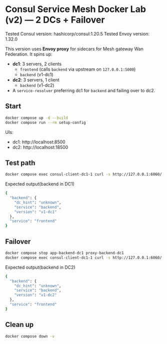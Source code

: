# Consul Service Mesh Docker Lab (v2) — 2 DCs + Failover 

Tested Consul version: hashicorp/consul:1.20.5
Tested Envoy version: 1.32.0

This version uses **Envoy proxy** for sidecars for Mesh gateway Wan Federation. It spins up:
- **dc1**: 3 servers, 2 clients
  - `frontend` (calls `backend` via upstream on `127.0.0.1:5000`)
  - `backend` (v1-dc1)
- **dc2**: 3 servers, 1 client
  - `backend` (v1-dc2)
- A `service-resolver` preferring dc1 for `backend` and failing over to dc2.

## Start
```bash
docker compose up -d --build
docker compose run --rm setup-config
```

UIs:
- dc1: http://localhost:8500
- dc2: http://localhost:18500

## Test path
```bash
docker compose exec consul-client-dc1-1 curl -s http://127.0.0.1:6060/ | jq .
```

Expected output(backend in DC1)

```bash
{
  "backend": {
    "dc_hint": "unknown",
    "service": "backend",
    "version": "v1-dc1"
  },
  "service": "frontend"
}
```
## Failover
```bash
docker compose stop app-backend-dc1 proxy-backend-dc1
docker compose exec consul-client-dc1-1 curl -s http://127.0.0.1:6060/ | jq .
```

Expected output(backend in DC2)

```bash
{
  "backend": {
    "dc_hint": "unknown",
    "service": "backend",
    "version": "v1-dc2"
  },
  "service": "frontend"
}
```

## Clean up
```bash
docker compose down -v
```
